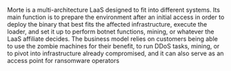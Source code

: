 Morte is a multi-architecture LaaS designed to fit into different systems. Its main function is to prepare the environment after an initial access in order to deploy the binary that best fits the affected infrastructure, execute the loader, and set it up to perform botnet functions, mining, or whatever the LaaS affiliate decides. The business model relies on customers being able to use the zombie machines for their benefit, to run DDoS tasks, mining, or to pivot into infrastructure already compromised, and it can also serve as an access point for ransomware operators
